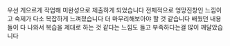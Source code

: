 우선 게으르게 작업해 미완성으로 제출하게 되었습니다
전체적으로 엉망진창인 느낌이고 숙제가 다소 복잡하게 느껴졌습니다 더 마무리해보아야 할 것 같습니다
배웠던 내용들이 다 나와서 복습을 제대로 하는 것 같다는 느낌도 들고 부족하다는걸 많이 깨달았습니다
